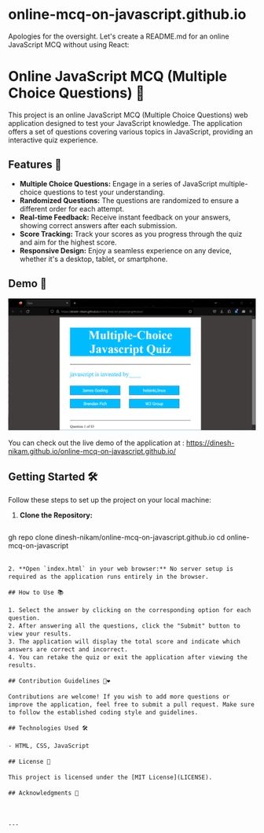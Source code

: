 # online-mcq-on-javascript.github.io
Apologies for the oversight. Let's create a README.md for an online JavaScript MCQ without using React:

# Online JavaScript MCQ (Multiple Choice Questions) 📝

This project is an online JavaScript MCQ (Multiple Choice Questions) web application designed to test your JavaScript knowledge. The application offers a set of questions covering various topics in JavaScript, providing an interactive quiz experience.

## Features 🚀

- **Multiple Choice Questions:** Engage in a series of JavaScript multiple-choice questions to test your understanding.
- **Randomized Questions:** The questions are randomized to ensure a different order for each attempt.
- **Real-time Feedback:** Receive instant feedback on your answers, showing correct answers after each submission.
- **Score Tracking:** Track your scores as you progress through the quiz and aim for the highest score.
- **Responsive Design:** Enjoy a seamless experience on any device, whether it's a desktop, tablet, or smartphone.

## Demo 🎥

![Alt Text](Demo.png)

You can check out the live demo of the application at : https://dinesh-nikam.github.io/online-mcq-on-javascript.github.io/

## Getting Started 🛠️

Follow these steps to set up the project on your local machine:

1. **Clone the Repository:**
   ```bash
  gh repo clone dinesh-nikam/online-mcq-on-javascript.github.io
   cd online-mcq-on-javascript
   ```

2. **Open `index.html` in your web browser:** No server setup is required as the application runs entirely in the browser.

## How to Use 📚

1. Select the answer by clicking on the corresponding option for each question.
2. After answering all the questions, click the "Submit" button to view your results.
3. The application will display the total score and indicate which answers are correct and incorrect.
4. You can retake the quiz or exit the application after viewing the results.

## Contribution Guidelines 🤝❤️

Contributions are welcome! If you wish to add more questions or improve the application, feel free to submit a pull request. Make sure to follow the established coding style and guidelines.

## Technologies Used 🛠️

- HTML, CSS, JavaScript

## License 📄

This project is licensed under the [MIT License](LICENSE).

## Acknowledgments 🙏



---

